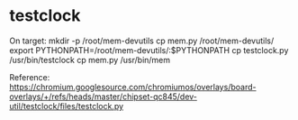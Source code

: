 # testclock

On target:
mkdir -p /root/mem-devutils
cp mem.py /root/mem-devutils/
export PYTHONPATH=/root/mem-devutils/:$PYTHONPATH
cp testclock.py /usr/bin/testclock
cp mem.py /usr/bin/mem

Reference: https://chromium.googlesource.com/chromiumos/overlays/board-overlays/+/refs/heads/master/chipset-qc845/dev-util/testclock/files/testclock.py
